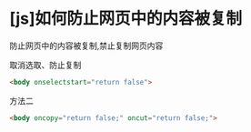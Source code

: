 # [js]如何防止网页中的内容被复制

防止网页中的内容被复制,禁止复制网页内容

取消选取、防止复制

```html
<body onselectstart="return false">
```

方法二
```html
<body oncopy="return false;" oncut="return false;">
```

